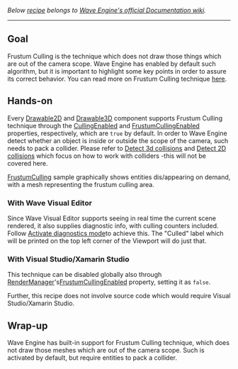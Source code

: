 _Below [recipe](https://github.com/WaveEngine/Documentation/wiki/Frustum-Culling) belongs to [Wave Engine's official Documentation wiki](https://github.com/WaveEngine/Documentation/wiki)._

* * *

## Goal

Frustum Culling is the technique which does not draw those things which are out of the camera scope. Wave Engine has enabled by default such algorithm, but it is important to highlight some key points in order to assure its correct behavior. You can read more on Frustum Culling technique [here](https://en.wikipedia.org/wiki/Hidden_surface_determination).

## [](https://github.com/WaveEngine/Documentation/wiki/Frustum-Culling#hands-on)Hands-on

Every [Drawable2D](http://doc.waveengine.net/index.html#topic_000000000000104C.html) and [Drawable3D](http://doc.waveengine.net/index.html#topic_0000000000001059.html) component supports Frustum Culling technique through the [CullingEnabled](http://doc.waveengine.net/index.html#topic_0000000000001052.html) and [FrustumCullingEnabled](http://doc.waveengine.net/index.html#topic_000000000000105A.html) properties, respectively, which are `true` by default. In order to Wave Engine detect whether an object is inside or outside the scope of the camera, such needs to pack a collider. Please refer to [Detect 3d collisions](https://github.com/WaveEngine/Documentation/wiki/Detect-3d-collisions) and [Detect 2D collisions](https://github.com/WaveEngine/Documentation/wiki/Detect-2d-collisions) which focus on how to work with colliders -this will not be covered here.

[FrustumCulling](https://github.com/WaveEngine/Samples/tree/master/Performance/FrustumCulling) sample graphically shows entities dis/appearing on demand, with a mesh representing the frustum culling area.

### [](https://github.com/WaveEngine/Documentation/wiki/Frustum-Culling#with-wave-visual-editor)With Wave Visual Editor

Since Wave Visual Editor supports seeing in real time the current scene rendered, it also supplies diagnostic info, with culling counters included. Follow [Activate diagnostics mode](https://github.com/WaveEngine/Documentation/wiki/Activate-diagnostics-mode)to achieve this. The "Culled" label which will be printed on the top left corner of the Viewport will do just that.

### [](https://github.com/WaveEngine/Documentation/wiki/Frustum-Culling#with-visual-studioxamarin-studio)With Visual Studio/Xamarin Studio

This technique can be disabled globally also through [RenderManager](http://doc.waveengine.net/index.html#topic_0000000000001289.html)'s[FrustumCullingEnabled](http://doc.waveengine.net/index.html#topic_000000000000129D.html) property, setting it as `false`.

Further, this recipe does not involve source code which would require Visual Studio/Xamarin Studio.

## [](https://github.com/WaveEngine/Documentation/wiki/Frustum-Culling#wrap-up)Wrap-up

Wave Engine has built-in support for Frustum Culling technique, which does not draw those meshes which are out of the camera scope. Such is activated by default, but require entities to pack a collider.